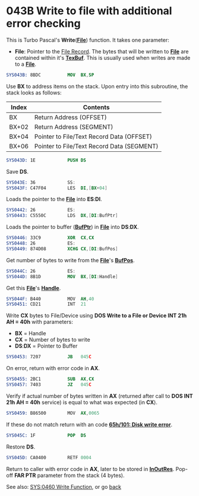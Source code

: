# 043B Write to file with additional error checking

This is Turbo Pascal's **Write**(**[File](TEXT-FILE-TYPE.md)**) function. It takes one parameter:
- **File**: Pointer to the [File Record](TEXT-FILE-TYPE.md). The bytes that will be written to **[File](TEXT-FILE-TYPE.md)** are contained within it's **[TexBuf](TEXT-FILE-TYPE.md)**. This is usually used when writes are made to a **[File](TEXT-FILE-TYPE.md)**.

```nasm
SYS043B: 8BDC          MOV	BX,SP
```

Use **BX** to address items on the stack. Upon entry into this subroutine, the stack looks as follows:

|Index|Contents                                  |
|-----|------------------------------------------|
|BX   |Return Address (OFFSET)                   |
|BX+02|Return Address (SEGMENT)                  |
|BX+04|Pointer to File/Text Record Data (OFFSET) |
|BX+06|Pointer to File/Text Record Data (SEGMENT)|

```nasm
SYS043D: 1E            PUSH	DS
```

Save **DS**.

```nasm
SYS043E: 36            SS:
SYS043F: C47F04        LES	DI,[BX+04]
```

Loads the pointer to the **[File](TEXT-FILE-TYPE.md)** into **ES**:**DI**.

```nasm
SYS0442: 26            ES:
SYS0443: C5550C        LDS	DX,[DI:BufPtr]
```

Loads the pointer to buffer (**[BufPtr](TEXT-FILE-TYPE.md)**) in **[File](TEXT-FILE-TYPE.md)** into **DS**:**DX**.

```nasm
SYS0446: 33C9          XOR	CX,CX
SYS0448: 26            ES:
SYS0449: 874D08        XCHG	CX,[DI:BufPos]
```

Get number of bytes to write from the **[File](TEXT-FILE-TYPE.md)**'s **[BufPos](TEXT-FILE-TYPE.md)**.

```nasm
SYS044C: 26            ES:
SYS044D: 8B1D          MOV	BX,[DI:Handle]
```

Get this **[File](TEXT-FILE-TYPE.md)**'s **[Handle](TEXT-FILE-TYPE.md)**.

```nasm
SYS044F: B440          MOV	AH,40
SYS0451: CD21          INT	21
```

Write **CX** bytes to File/Device using **DOS Write to a File or Device INT 21h AH = 40h** with parameters:
- **BX** = Handle
- **CX** = Number of bytes to write
- **DS**:**DX** = Pointer to Buffer 

```nasm
SYS0453: 7207          JB	045C
```

On error, return with error code in **AX**.

```nasm
SYS0455: 2BC1          SUB	AX,CX
SYS0457: 7403          JZ	045C
```

Verify if actual number of bytes written in **AX** (returned after call to **DOS INT 21h AH = 40h** service) is equal to what was expected (in **CX**).

```nasm
SYS0459: B86500        MOV	AX,0065
```

If these do not match return with an code **[65h/101: Disk write error](ERROR-CODES.md)**.

```nasm
SYS045C: 1F            POP	DS
```

Restore **DS**.

```nasm
SYS045D: CA0400        RETF	0004
```

Return to caller with error code in **AX**, later to be stored in **[InOutRes](DATA.md)**. Pop-off **FAR PTR** parameter from the stack (4 bytes).

See also: [SYS:0460 Write Function](0460-WRITE-FUNC.md), or go [back](../README.md)